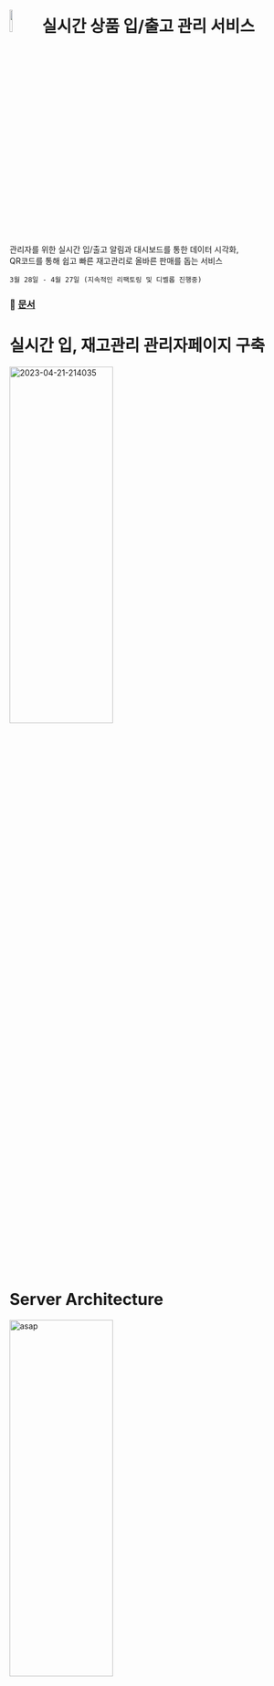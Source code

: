 # <a href="https://soonerthebetter.site/"><img  width="10%" src="https://github.com/hyoreal/hyoreal/assets/102732425/2705d65c-bd89-4f5f-93cb-0253b5df0a2b"></a> 실시간 상품 입/출고 관리 서비스
관리자를 위한 실시간 입/출고 알림과 대시보드를 통한 데이터 시각화, </br>
QR코드를 통해 쉽고 빠른 재고관리로 올바른 판매를 돕는 서비스</br>

```3월 28일 - 4월 27일 (지속적인 리팩토링 및 디벨롭 진행중)```

### 📝 [문서](https://github.com/hyoreal/asap/wiki/ASAP-Documents)

# 실시간 입, 재고관리 관리자페이지 구축   
<a href="https://ibb.co/d4bNS2B"><img width="60%" height="40%" src="https://i.ibb.co/TMKQZ8c/asap.png" alt="2023-04-21-214035" border="0"></a>
<br></br>
# Server Architecture  
<a href="https://ibb.co/wc20cBn"><img  width="60%" height="40%" src="https://i.ibb.co/rdX7dFB/image.png" alt="asap" border="0"></a>
<br></br>
# Service Summary & Development Part
<img width="80%" height="80%" src="https://github.com/hyoreal/hyoreal/assets/102732425/c23a2daa-b619-487d-ab8e-4d511e27136d"></a>
<img width="80%" height="80%" src="https://github.com/hyoreal/hyoreal/assets/102732425/c7496387-e654-414a-bfdd-0c17448a44c5"></a>
<br></br>
# Trouble Shooting
<img width="80%" height="80%" src="https://github.com/hyoreal/hyoreal/assets/102732425/fcb2b1be-a69a-4a04-9e62-75893287e2c3"></a>
